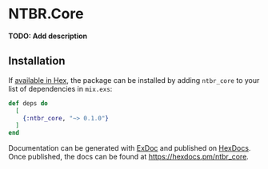 # NTBR.Core

**TODO: Add description**

## Installation

If [available in Hex](https://hex.pm/docs/publish), the package can be installed
by adding `ntbr_core` to your list of dependencies in `mix.exs`:

```elixir
def deps do
  [
    {:ntbr_core, "~> 0.1.0"}
  ]
end
```

Documentation can be generated with [ExDoc](https://github.com/elixir-lang/ex_doc)
and published on [HexDocs](https://hexdocs.pm). Once published, the docs can
be found at <https://hexdocs.pm/ntbr_core>.

